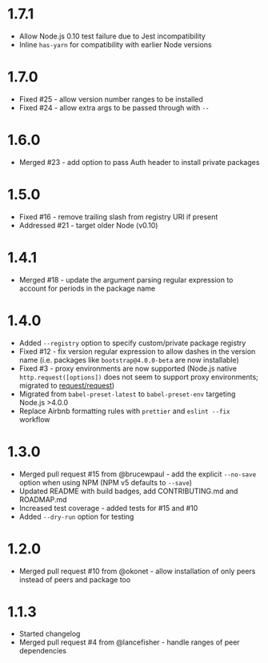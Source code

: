 # 1.7.1
* Allow Node.js 0.10 test failure due to Jest incompatibility
* Inline `has-yarn` for compatibility with earlier Node versions

# 1.7.0
* Fixed #25 - allow version number ranges to be installed
* Fixed #24 - allow extra args to be passed through with `--`

# 1.6.0
* Merged #23 - add option to pass Auth header to install private packages

# 1.5.0
* Fixed #16 - remove trailing slash from registry URI if present
* Addressed #21 - target older Node (v0.10)

# 1.4.1
* Merged #18 - update the argument parsing regular expression to account for periods in the package name

# 1.4.0
* Added `--registry` option to specify custom/private package registry
* Fixed #12 - fix version regular expression to allow dashes in the version name (i.e. packages like `bootstrap@4.0.0-beta` are now installable)
* Fixed #3 - proxy environments are now supported (Node.js native `http.request([options])` does not seem to support proxy environments; migrated to [request/request](https://github.com/request/request))
* Migrated from `babel-preset-latest` to `babel-preset-env` targeting Node.js >4.0.0
* Replace Airbnb formatting rules with `prettier` and `eslint --fix` workflow

# 1.3.0
* Merged pull request #15 from @brucewpaul - add the explicit `--no-save` option when using NPM (NPM v5 defaults to `--save`)
* Updated README with build badges, add CONTRIBUTING.md and ROADMAP.md
* Increased test coverage - added tests for #15 and #10
* Added `--dry-run` option for testing

# 1.2.0
* Merged pull request #10 from @okonet - allow installation of only peers instead of peers and package too

# 1.1.3
* Started changelog
* Merged pull request #4 from @lancefisher - handle ranges of peer dependencies

